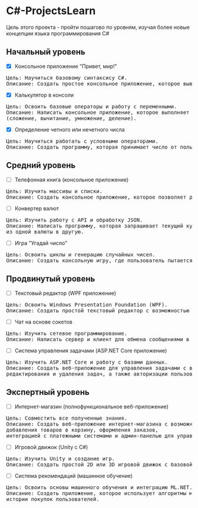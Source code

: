 # C#-ProjectsLearn

Цель этого проекта - пройти пошагово по уровням, изучая более новые концепции языка программирования C#

<h2> Начальный уровень </h2>

- [x] Консольное приложение "Привет, мир!"

<pre>Цель: Научиться базовому синтаксису C#.
Описание: Создать простое консольное приложение, которое выводит строку "Привет, мир!".</pre>

- [x] Калькулятор в консоли

<pre>Цель: Освоить базовые операторы и работу с переменными.
Описание: Написать консольное приложение, которое выполняет базовые арифметические операции 
(сложение, вычитание, умножение, деление).</pre>

- [x] Определение четного или нечетного числа

<pre>Цель: Научиться работать с условными операторами.
Описание: Создать программу, которая принимает число от пользователя и определяет, является ли оно четным или нечетным.</pre>

<h2>Средний уровень</h2>

- [ ] Телефонная книга (консольное приложение)

<pre>Цель: Изучить массивы и списки.
Описание: Создать консольное приложение, которое позволяет добавлять, удалять и искать контакты в телефонной книге.</pre>

- [ ] Конвертер валют

<pre>Цель: Изучить работу с API и обработку JSON.
Описание: Написать программу, которая запрашивает текущий курс валют из интернета и конвертирует введенную пользователем сумму
из одной валюты в другую.</pre>

- [ ] Игра "Угадай число"

<pre>Цель: Освоить циклы и генерацию случайных чисел.
Описание: Создать консольную игру, где пользователь пытается угадать случайное число, загаданное программой.</pre>

<h2>Продвинутый уровень</h2>

- [ ] Текстовый редактор (WPF приложение)

<pre>Цель: Освоить Windows Presentation Foundation (WPF).
Описание: Создать простой текстовый редактор с возможностью открывать, редактировать и сохранять текстовые файлы.</pre>

- [ ] Чат на основе сокетов

<pre>Цель: Изучить сетевое программирование.
Описание: Написать сервер и клиент для обмена сообщениями в реальном времени.</pre>

- [ ] Система управления задачами (ASP.NET Core приложение)

<pre>Цель: Изучить ASP.NET Core и работу с базами данных.
Описание: Создать веб-приложение для управления задачами с возможностью добавления,
редактирования и удаления задач, а также авторизации пользователей.</pre>

<h2>Экспертный уровень</h2>

- [ ] Интернет-магазин (полнофункциональное веб-приложение)

<pre>Цель: Совместить все полученные знания.
Описание: Создать веб-приложение интернет-магазина с возможностью регистрации пользователей,
добавления товаров в корзину, оформления заказов,
интеграцией с платежными системами и админ-панелью для управления товарами и заказами.</pre>

- [ ] Игровой движок (Unity с C#)

<pre>Цель: Изучить Unity и создание игр.
Описание: Создать простой 2D или 3D игровой движок с базовой физикой и управлением персонажами.</pre>

- [ ] Система рекомендаций (машинное обучение)

<pre>Цель: Освоить основы машинного обучения и интеграцию ML.NET.
Описание: Создать приложение, которое использует алгоритмы машинного обучения для рекомендаций товаров на основе
истории покупок пользователей.</pre>
